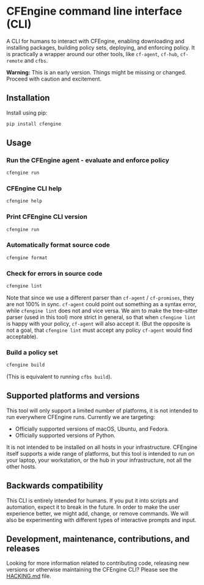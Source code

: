 # CFEngine command line interface (CLI)

A CLI for humans to interact with CFEngine, enabling downloading and installing packages, building policy sets, deploying, and enforcing policy.
It is practically a wrapper around our other tools, like `cf-agent`, `cf-hub`, `cf-remote` and `cfbs`.

**Warning:** This is an early version.
Things might be missing or changed.
Proceed with caution and excitement.

## Installation

Install using pip:

```bash
pip install cfengine
```

## Usage

### Run the CFEngine agent - evaluate and enforce policy

```bash
cfengine run
```

### CFEngine CLI help

```bash
cfengine help
```

### Print CFEngine CLI version

```bash
cfengine run
```

### Automatically format source code

```bash
cfengine format
```

### Check for errors in source code

```bash
cfengine lint
```

Note that since we use a different parser than `cf-agent` / `cf-promises`, they are not 100% in sync.
`cf-agent` could point out something as a syntax error, while `cfengine lint` does not and vice versa.
We aim to make the tree-sitter parser (used in this tool) more strict in general, so that when `cfengine lint` is happy with your policy, `cf-agent` will also accept it.
(But the opposite is not a goal, that `cfengine lint` must accept any policy `cf-agent` would find acceptable).

### Build a policy set

```bash
cfengine build
```

(This is equivalent to running `cfbs build`).

## Supported platforms and versions

This tool will only support a limited number of platforms, it is not intended to run everywhere CFEngine runs.
Currently we are targeting:

- Officially supported versions of macOS, Ubuntu, and Fedora.
- Officially supported versions of Python.

It is not intended to be installed on all hosts in your infrastructure.
CFEngine itself supports a wide range of platforms, but this tool is intended to run on your laptop, your workstation, or the hub in your infrastructure, not all the other hosts.

## Backwards compatibility

This CLI is entirely intended for humans.
If you put it into scripts and automation, expect it to break in the future.
In order to make the user experience better, we might add, change, or remove commands.
We will also be experimenting with different types of interactive prompts and input.

## Development, maintenance, contributions, and releases

Looking for more information related to contributing code, releasing new versions or otherwise maintaining the CFEngine CLI?
Please see the [HACKING.md](./HACKING.md) file.
